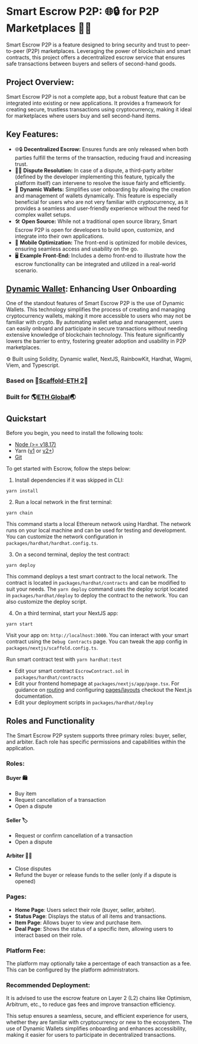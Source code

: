 # Smart Escrow P2P: 🌐🔒 for P2P Marketplaces 🤝🛒

Smart Escrow P2P is a feature designed to bring security and trust to peer-to-peer (P2P) marketplaces. Leveraging the power of blockchain and smart contracts, this project offers a decentralized escrow service that ensures safe transactions between buyers and sellers of second-hand goods.

## Project Overview:
Smart Escrow P2P is not a complete app, but a robust feature that can be integrated into existing or new applications. It provides a framework for creating secure, trustless transactions using cryptocurrency, making it ideal for marketplaces where users buy and sell second-hand items.

## Key Features:
- 🌐🔒 **Decentralized Escrow:**  Ensures funds are only released when both parties fulfill the terms of the transaction, reducing fraud and increasing trust.
- 👩‍⚖️ **Dispute Resolution:** In case of a dispute, a third-party arbiter (defined by the developer implementing this feature, typically the platform itself) can intervene to resolve the issue fairly and efficiently.
- 💼 **Dynamic Wallets:**  Simplifies user onboarding by allowing the creation and management of wallets dynamically. This feature is especially beneficial for users who are not very familiar with cryptocurrency, as it provides a seamless and user-friendly experience without the need for complex wallet setups.
- 🛠️ **Open Source:**  While not a traditional open source library, Smart Escrow P2P is open for developers to build upon, customize, and integrate into their own applications.
- 📱 **Mobile Optimization:** The front-end is optimized for mobile devices, ensuring seamless access and usability on the go.
- 🖥️ **Example Front-End:**  Includes a demo front-end to illustrate how the escrow functionality can be integrated and utilized in a real-world scenario.

## [Dynamic Wallet](https://www.dynamic.xyz/): Enhancing User Onboarding
One of the standout features of Smart Escrow P2P is the use of Dynamic Wallets. This technology simplifies the process of creating and managing cryptocurrency wallets, making it more accessible to users who may not be familiar with crypto. By automating wallet setup and management, users can easily onboard and participate in secure transactions without needing extensive knowledge of blockchain technology. This feature significantly lowers the barrier to entry, fostering greater adoption and usability in P2P marketplaces.

⚙️ Built using Solidity, Dynamic wallet, NextJS, RainbowKit, Hardhat, Wagmi, Viem, and Typescript.

### Based on 🙌[Scaffold-ETH 2](https://scaffoldeth.io)🙌
### Built for 🌎[ETH Global](https://ethglobal.com)🌏


## Quickstart

Before you begin, you need to install the following tools:

- [Node (>= v18.17)](https://nodejs.org/en/download/)
- Yarn ([v1](https://classic.yarnpkg.com/en/docs/install/) or [v2+](https://yarnpkg.com/getting-started/install))
- [Git](https://git-scm.com/downloads)

To get started with Escrow, follow the steps below:

1. Install dependencies if it was skipped in CLI:

```
yarn install
```

2. Run a local network in the first terminal:

```
yarn chain
```

This command starts a local Ethereum network using Hardhat. The network runs on your local machine and can be used for testing and development. You can customize the network configuration in `packages/hardhat/hardhat.config.ts`.

3. On a second terminal, deploy the test contract:

```
yarn deploy
```

This command deploys a test smart contract to the local network. The contract is located in `packages/hardhat/contracts` and can be modified to suit your needs. The `yarn deploy` command uses the deploy script located in `packages/hardhat/deploy` to deploy the contract to the network. You can also customize the deploy script.

4. On a third terminal, start your NextJS app:

```
yarn start
```

Visit your app on: `http://localhost:3000`. You can interact with your smart contract using the `Debug Contracts` page. You can tweak the app config in `packages/nextjs/scaffold.config.ts`.

Run smart contract test with `yarn hardhat:test`

- Edit your smart contract `EscrowContract.sol` in `packages/hardhat/contracts`
- Edit your frontend homepage at `packages/nextjs/app/page.tsx`. For guidance on [routing](https://nextjs.org/docs/app/building-your-application/routing/defining-routes) and configuring [pages/layouts](https://nextjs.org/docs/app/building-your-application/routing/pages-and-layouts) checkout the Next.js documentation.
- Edit your deployment scripts in `packages/hardhat/deploy`

## Roles and Functionality

The Smart Escrow P2P system supports three primary roles: buyer, seller, and arbiter. Each role has specific permissions and capabilities within the application.

### Roles:

#### Buyer 🛍️
- Buy item
- Request cancellation of a transaction
- Open a dispute

#### Seller 🏷️
- Request or confirm cancellation of a transaction
- Open a dispute

#### Arbiter 👩‍⚖️
- Close disputes
- Refund the buyer or release funds to the seller (only if a dispute is opened)

### Pages:
- **Home Page**: Users select their role (buyer, seller, arbiter).
- **Status Page**: Displays the status of all items and transactions.
- **Item Page**: Allows buyer to view and purchase item.
- **Deal Page**: Shows the status of a specific item, allowing users to interact based on their role.

### Platform Fee:
The platform may optionally take a percentage of each transaction as a fee. This can be configured by the platform administrators.

### Recommended Deployment:
It is advised to use the escrow feature on Layer 2 (L2) chains like Optimism, Arbitrum, etc., to reduce gas fees and improve transaction efficiency.

This setup ensures a seamless, secure, and efficient experience for users, whether they are familiar with cryptocurrency or new to the ecosystem. The use of Dynamic Wallets simplifies onboarding and enhances accessibility, making it easier for users to participate in decentralized transactions.
